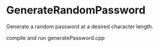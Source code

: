 # GenerateRandomPassword
Generate a random password at a desired character length.

compile and run generatePassword.cpp
